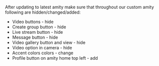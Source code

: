 After updating to latest amity make sure that throughout our custom amity following are hidden/changed/added:
- Video buttons - hide
- Create group button - hide
- Live stream button - hide
- Message button - hide
- Video gallery button and view - hide
- Video option in camera - hide
- Accent colors colors - change 
- Profile button on amity home top left - add
